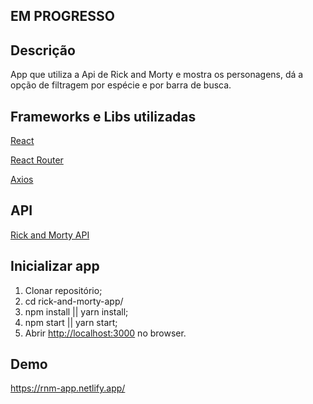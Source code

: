## EM PROGRESSO

## Descrição

App que utiliza a Api de Rick and Morty e mostra os personagens, dá a opção de filtragem por espécie e por barra de busca.

## Frameworks e Libs utilizadas

[React](https://github.com/facebook/react/)

[React Router](https://github.com/remix-run/react-router)

[Axios](https://github.com/axios/axios)

## API

[Rick and Morty API](https://rickandmortyapi.com/)

## Inicializar app

1) Clonar repositório;
2) cd rick-and-morty-app/
3) npm install || yarn install;
4) npm start || yarn start;
5) Abrir [http://localhost:3000](http://localhost:3000) no browser.

## Demo

https://rnm-app.netlify.app/
